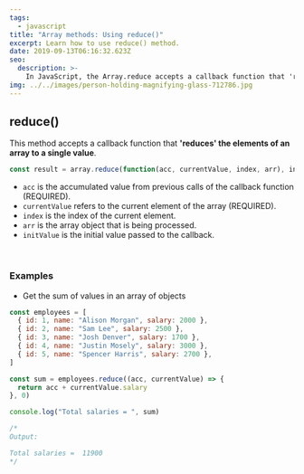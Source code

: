 ```yaml
---
tags:
  - javascript
title: "Array methods: Using reduce()"
excerpt: Learn how to use reduce() method.
date: 2019-09-13T06:16:32.623Z
seo:
  description: >-
    In JavaScript, the Array.reduce accepts a callback function that 'reduces' the elements of an array to a single value.
img: ../../images/person-holding-magnifying-glass-712786.jpg
---
```


## reduce()

This method accepts a callback function that **'reduces' the elements of an array to a single value**.

```javascript
const result = array.reduce(function(acc, currentValue, index, arr), initValue);
```

- `acc` is the accumulated value from previous calls of the callback function (REQUIRED).
- `currentValue` refers to the current element of the array (REQUIRED).
- `index` is the index of the current element.
- `arr` is the array object that is being processed.
- `initValue` is the initial value passed to the callback.

<br>

### Examples

- Get the sum of values in an array of objects

```javascript
const employees = [
  { id: 1, name: "Alison Morgan", salary: 2000 },
  { id: 2, name: "Sam Lee", salary: 2500 },
  { id: 3, name: "Josh Denver", salary: 1700 },
  { id: 4, name: "Justin Mosely", salary: 3000 },
  { id: 5, name: "Spencer Harris", salary: 2700 },
]

const sum = employees.reduce((acc, currentValue) => {
  return acc + currentValue.salary
}, 0)

console.log("Total salaries = ", sum)

/*
Output:

Total salaries =  11900
*/
```
